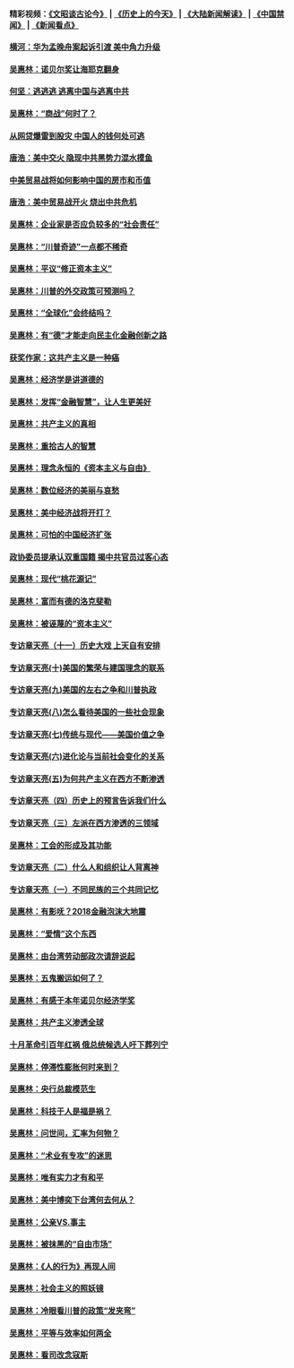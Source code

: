 #### 精彩视频：[《文昭谈古论今》](http://45.32.25.56/wenzhao) | [《历史上的今天》](http://45.32.25.56/today-in-history) | [《大陆新闻解读》](http://45.32.25.56/ntdtv-comedy) | [《中国禁闻》](http://45.32.25.56/ntdtv-news) | [《新闻看点》](http://45.32.25.56/news-insight) 

 #### [横河：华为孟晚舟案起诉引渡 美中角力升级](../pages/nsc423/n11027230.md?t=02061531) 

#### [吴惠林：诺贝尔奖让海耶克翻身](../pages/nsc423/n10890049.md?t=02061531) 

#### [何坚：逃逃逃 逃离中国与逃离中共](../pages/nsc423/n10592891.md?t=02061531) 

#### [吴惠林：“商战”何时了？](../pages/nsc423/n10573558.md?t=02061531) 

#### [从网贷爆雷到股灾 中国人的钱何处可逃](../pages/nsc423/n10572800.md?t=02061531) 

#### [唐浩：美中交火 隐现中共黑势力混水摸鱼](../pages/nsc423/n10544040.md?t=02061531) 

#### [中美贸易战将如何影响中国的房市和币值](../pages/nsc423/n10543697.md?t=02061531) 

#### [唐浩：美中贸易战开火 烧出中共危机](../pages/nsc423/n10540126.md?t=02061531) 

#### [吴惠林：企业家是否应负较多的“社会责任”](../pages/nsc423/n10535022.md?t=02061531) 

#### [吴惠林：“川普奇迹”一点都不稀奇](../pages/nsc423/n10512808.md?t=02061531) 

#### [吴惠林：平议“修正资本主义”](../pages/nsc423/n10495724.md?t=02061531) 

#### [吴惠林：川普的外交政策可预测吗？](../pages/nsc423/n10462387.md?t=02061531) 

#### [吴惠林：“全球化”会终结吗？](../pages/nsc423/n10452838.md?t=02061531) 

#### [吴惠林：有“德”才能走向民主化金融创新之路](../pages/nsc423/n10432292.md?t=02061531) 

#### [获奖作家：这共产主义是一种癌](../pages/nsc423/n10431541.md?t=02061531) 

#### [吴惠林：经济学是讲道德的](../pages/nsc423/n10398014.md?t=02061531) 

#### [吴惠林：发挥“金融智慧”，让人生更美好](../pages/nsc423/n10375019.md?t=02061531) 

#### [吴惠林：共产主义的真相](../pages/nsc423/n10351394.md?t=02061531) 

#### [吴惠林：重拾古人的智慧](../pages/nsc423/n10337691.md?t=02061531) 

#### [吴惠林：理念永恒的《资本主义与自由》](../pages/nsc423/n10316274.md?t=02061531) 

#### [吴惠林：数位经济的美丽与哀愁](../pages/nsc423/n10292946.md?t=02061531) 

#### [吴惠林：美中经济战将开打？](../pages/nsc423/n10258825.md?t=02061531) 

#### [吴惠林：可怕的中国经济扩张](../pages/nsc423/n10219147.md?t=02061531) 

#### [政协委员提承认双重国籍 揭中共官员过客心态](../pages/nsc423/n10208809.md?t=02061531) 

#### [吴惠林：现代“桃花源记”](../pages/nsc423/n10185234.md?t=02061531) 

#### [吴惠林：富而有德的洛克斐勒](../pages/nsc423/n10142264.md?t=02061531) 

#### [吴惠林：被诬蔑的“资本主义”](../pages/nsc423/n10124816.md?t=02061531) 

#### [专访章天亮（十一）历史大戏 上天自有安排](../pages/nsc423/n10094905.md?t=02061531) 

#### [专访章天亮(十)美国的繁荣与建国理念的联系](../pages/nsc423/n10094899.md?t=02061531) 

#### [专访章天亮(九)美国的左右之争和川普执政](../pages/nsc423/n10094889.md?t=02061531) 

#### [专访章天亮(八)怎么看待美国的一些社会现象](../pages/nsc423/n10094857.md?t=02061531) 

#### [专访章天亮(七)传统与现代——美国价值之争](../pages/nsc423/n10093140.md?t=02061531) 

#### [专访章天亮(六)进化论与当前社会变化的关系](../pages/nsc423/n10092036.md?t=02061531) 

#### [专访章天亮(五)为何共产主义在西方不断渗透](../pages/nsc423/n10083620.md?t=02061531) 

#### [专访章天亮（四）历史上的预言告诉我们什么](../pages/nsc423/n10083606.md?t=02061531) 

#### [专访章天亮（三）左派在西方渗透的三领域](../pages/nsc423/n10081115.md?t=02061531) 

#### [吴惠林：工会的形成及其功能](../pages/nsc423/n10080633.md?t=02061531) 

#### [专访章天亮（二）什么人和组织让人背离神](../pages/nsc423/n10076637.md?t=02061531) 

#### [专访章天亮（一）不同民族的三个共同记忆](../pages/nsc423/n10074188.md?t=02061531) 

#### [吴惠林：有影呒？2018金融泡沫大地震](../pages/nsc423/n10040534.md?t=02061531) 

#### [吴惠林：“爱情”这个东西](../pages/nsc423/n10019423.md?t=02061531) 

#### [吴惠林：由台湾劳动部政次请辞说起](../pages/nsc423/n9979679.md?t=02061531) 

#### [吴惠林：五鬼搬运如何了？](../pages/nsc423/n9925338.md?t=02061531) 

#### [吴惠林：有感于本年诺贝尔经济学奖](../pages/nsc423/n9871883.md?t=02061531) 

#### [吴惠林：共产主义渗透全球](../pages/nsc423/n9812748.md?t=02061531) 

#### [十月革命引百年红祸 俄总统候选人吁下葬列宁](../pages/nsc423/n9810182.md?t=02061531) 

#### [吴惠林：停滞性膨胀何时来到？](../pages/nsc423/n9764136.md?t=02061531) 

#### [吴惠林：央行总裁模范生](../pages/nsc423/n9728134.md?t=02061531) 

#### [吴惠林：科技于人是福是祸？](../pages/nsc423/n9672982.md?t=02061531) 

#### [吴惠林：问世间，汇率为何物？](../pages/nsc423/n9621788.md?t=02061531) 

#### [吴惠林：“术业有专攻”的迷思](../pages/nsc423/n9580363.md?t=02061531) 

#### [吴惠林：唯有实力才有和平](../pages/nsc423/n9529599.md?t=02061531) 

#### [吴惠林：美中博奕下台湾何去何从？](../pages/nsc423/n9483598.md?t=02061531) 

#### [吴惠林：公亲VS.事主](../pages/nsc423/n9425637.md?t=02061531) 

#### [吴惠林：被抹黑的“自由市场”](../pages/nsc423/n9351545.md?t=02061531) 

#### [吴惠林：《人的行为》再现人间](../pages/nsc423/n9296339.md?t=02061531) 

#### [吴惠林：社会主义的照妖镜](../pages/nsc423/n9243460.md?t=02061531) 

#### [吴惠林：冷眼看川普的政策“发夹弯”](../pages/nsc423/n9120684.md?t=02061531) 

#### [吴惠林：平等与效率如何两全](../pages/nsc423/n9075430.md?t=02061531) 

#### [吴惠林：看司改念寇斯](../pages/nsc423/n9024915.md?t=02061531) 

